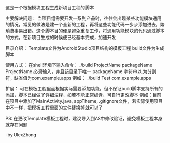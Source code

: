 
这是一个根据模块工程生成新项目工程的脚本

主要解决问题：
当项目组需要开发一系列产品时，往往会出现某些功能模块通用的情况，常见的做法是建一个全新的工程，再将这些功能代码一步步添加进去，繁琐费事易出错。这个脚本目的便是避免重复工作，将通用功能模块的代码通过脚本的方式，在新项目生成的时候便已经基本完成，加速开发

目录介绍：
Template文件为AndroidStudio项目结构的模板工程
build文件为生成脚本

使用方式：
在shell环境下输入命令： ./build ProjectName packageName 
ProjectName 必须输入，并且该目录下唯一
packageName 字符串以.为分割符，缺省值为com.example.apps
例如：  ./build Test com.example.apps 

扩展：
可在模板工程里面根据实际需要添加功能，但不保证build脚本支持所有的添加，脚本已经做了详细注释，如若不能正常编译，可自行更改脚本
例如：目前在项目中添加了MainActivity.java, appTheme, .gitignore文件，若实际使用项目中不一样，把模板工程里面的文件替换掉就可以了

PS:
在更改Template模板工程时，建议导入到AS中修改验证，避免模板工程本身就存在问题

-by UlexZhong

